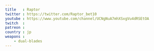 ```yaml
---
title   : Raptor
twitter : https://twitter.com/Raptor_bet10
youtube : https://www.youtube.com/channel/UCNgNuA7mhXSxgVu4dRSEtOA
twitch  :
patreon :
country : jp
weapons :
    - dual-blades
---
```

